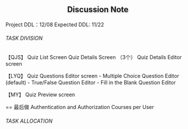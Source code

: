 <h2 style="text-align:center; text-shadow: 2px 2px 4px rgba(0, 0, 0, 0.2);">Discussion Note</h2>

Project DDL：12/08
Expected DDL: 11/22


###### TASK DIVISION
【QJS】
Quiz List Screen
Quiz Details Screen （3个）
Quiz Details Editor screen

【LYQ】
Quiz Questions Editor screen
    - Multiple Choice Question Editor (default)
    - True/False Question Editor
    - Fill in the Blank Question Editor

【MY】
Quiz Preview screen

==
最后做
Authentication and Authorization
Courses per User


###### TASK ALLOCATION
